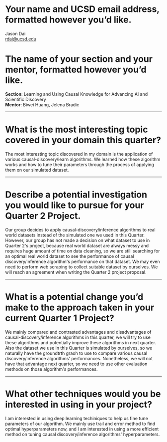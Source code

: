 # Your name and UCSD email address, formatted however you’d like.
Jason Dai  
rdai@ucsd.edu

# The name of your section and your mentor, formatted however you’d like.
**Section**: Learning and Using Causal Knowledge for Advancing AI and Scientific Discovery  
**Mentor**: Biwei Huang, Jelena Bradic

---

# **What is the most interesting topic covered in your domain this quarter?**  
The most interesting topic discovered in my domain is the application of various causal-discovery/learn algorithms. We learned how these algorithm works and how to tune their parameters through the process of applying them on our simulated dataset.

---

# **Describe a potential investigation you would like to pursue for your Quarter 2 Project.**  
Our group decides to apply causal-discovery/inference algorithms to real world datasets instead of the simulated one we used in this Quarter. However, our group has not made a decision on what dataset to use in Quarter 2's project, because real world dataset are always messy and requires huge amount of time on data cleaning, so we are still searching for an optimal real world dataset to see the performance of causal discovery/inference algorithm's performance on that dataset. We may even need to perform web scraping to collect suitable dataset by ourselves. We will reach an agreement when writing the Quarter 2 project proposal.

---

# **What is a potential change you’d make to the approach taken in your current Quarter 1 Project?**  
We mainly compared and contrasted advantages and disadvantages of causal-discovery/inference algorithms in this quarter, we will try to use these algorithms and potentially improve these algorithms in next quarter. Also the dataset we use in this Quarter is simulated by ourselves, so we naturally have the groundtrth graoh to use to compare various causal discovery/inference algorithms' performances. Nonetheless, we will not have that advantage next quarter, so we need to use other evaluation methods on those algorithm's performances.

---

# **What other techniques would you be interested in using in your project?**  
I am interested in using deep learning techiniques to help us fine tune parameters of our algorithm. We mainly use trail and error method to find optimal hyperparameters now, and I am interested in using a more efficient method on tuning causal discovery/inference algorithms' hyperparameters.
